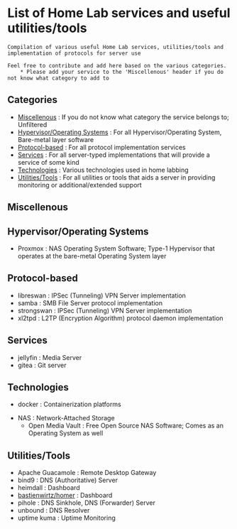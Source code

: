 # List of Home Lab services and useful utilities/tools

```
Compilation of various useful Home Lab services, utilities/tools and implementation of protocols for server use

Feel free to contribute and add here based on the various categories.
    * Please add your service to the 'Miscellenous' header if you do not know what category to add to
```

## Categories
+ [Miscellenous](#Miscellenous) : If you do not know what category the service belongs to; Unfiltered
+ [Hypervisor/Operating Systems](#hypervisor-operating-systems) : For all Hypervisor/Operating System, Bare-metal layer software
+ [Protocol-based](#protocol-based) : For all protocol implementation services
+ [Services](#services) : For all server-typed implementations that will provide a service of some kind
+ [Technologies](#technologies) : Various technologies used in home labbing
+ [Utilities/Tools](#utilities-tools) : For all utilities or tools that aids a server in providing monitoring or additional/extended support

## Miscellenous

## Hypervisor/Operating Systems
+ Proxmox : NAS Operating System Software; Type-1 Hypervisor that operates at the bare-metal Operating System layer

## Protocol-based
+ libreswan : IPSec (Tunneling) VPN Server implementation
+ samba : SMB File Server protocol implementation
+ strongswan : IPSec (Tunneling) VPN Server implementation
+ xl2tpd : L2TP (Encryption Algorithm) protocol daemon implementation

## Services
+ jellyfin : Media Server
+ gitea : Git server

## Technologies
+ docker : Containerization platforms
- NAS : Network-Attached Storage
    + Open Media Vault : Free Open Source NAS Software; Comes as an Operating System as well

## Utilities/Tools
+ Apache Guacamole : Remote Desktop Gateway
+ bind9 : DNS (Authoritative) Server
+ heimdall : Dashboard
+ [bastienwirtz/homer](https://github.com/bastienwirtz/homer/) : Dashboard
+ pihole : DNS Sinkhole, DNS (Forwarder) Server
+ unbound : DNS Resolver
+ uptime kuma : Uptime Monitoring

